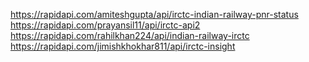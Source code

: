 https://rapidapi.com/amiteshgupta/api/irctc-indian-railway-pnr-status
https://rapidapi.com/prayansil11/api/irctc-api2
https://rapidapi.com/rahilkhan224/api/indian-railway-irctc
https://rapidapi.com/jimishkhokhar811/api/irctc-insight
